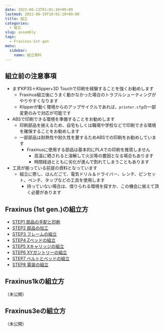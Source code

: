 ```yaml
---
date: 2022-06-13T01:01:10+09:00
lastmod: 2022-06-19T10:01:10+09:00
title: 組立
categories:
  - 組立
slug: assembly
tags:
  - Fraxinus-1st-gen
menu:
  sidebar:
    name: 組立資料
---
```


## 組立前の注意事項

* まずKP3S＋Klipper+3D Touchで印刷を経験することを強くお勧めします
  * Fraxinus組立後にうまく動かなかった場合のトラブルシューティングがやりやすくなります
  * Klipperが動く環境からのアップサイクルであれば、`printer.cfg`の一部変更のみで対応が可能です
* ABSで印刷できる環境を準備することをお勧めします
  * 印刷部品を揃えるため、自宅もしくは職場や学校などで印刷できる環境を確保することをお勧めします
  * 一部部品は耐熱性や耐久性を要するためABSでの印刷をお勧めしています
    * Fraxinusに使用する部品は基本的にPLAでの印刷を推奨しません
      * 高温に晒されると溶解して火災等の要因となる場合もあります
      * 時間経過とともに劣化が進んで割れてしまうこともあります
* 工具が揃っている前提の資料となっています
  * 組立に際し、はんだごて、電気ドリル＆ドライバー、レンチ、ピンセット、ペンチ、タップなどの工具を使用します
    * 持っていない場合は、借りられる環境を探すか、この機会に揃えて頂く必要があります


## Fraxinus (1st gen.)の組立方

* [STEP1 部品の手配と印刷](./1stgen/step1)
* [STEP2 部品の加工](./1stgen/step2)
* [STEP3 フレームの組立](./1stgen/step3)
* [STEP4 Zベッドの組立](./1stgen/step4)
* [STEP5 Xキャリッジの組立](./1stgen/step5)
* [STEP6 XYガントリーの組立](./1stgen/step6)
* [STEP7 ベルトとベッドの組立](./1stgen/step7)
* [STEP8 電装の組立](./1stgen/step8)

## Fraxinus1kの組立方

（未公開）

## Fraxinus3eの組立方

（未公開）
